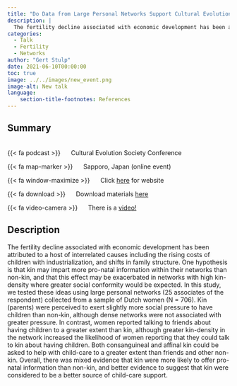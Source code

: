 ```yaml
---
title: "Do Data from Large Personal Networks Support Cultural Evolutionary Ideas about Kin and Fertility?"
description: |
  The fertility decline associated with economic development has been attributed to a host of interrelated causes including the rising costs of children with industrialization, and shifts in family structure. One hypothesis is that kin may impart more pro-natal information within their networks than non-kin, and that this effect may be exacerbated in networks with high kin-density where greater social conformity would be expected. In this study, we tested these ideas using large personal networks (25 associates of the respondent) collected from a sample of Dutch women (N = 706). Kin (parents) were perceived to exert slightly more social pressure to have children than non-kin, although dense networks were not associated with greater pressure. In contrast, women reported talking to friends about having children to a greater extent than kin, although greater kin-density in the network increased the likelihood of women reporting that they could talk to kin about having children. Both consanguineal and affinal kin could be asked to help with child-care to a greater extent than friends and other non-kin. Overall, there was mixed evidence that kin were more likely to offer pro-natal information than non-kin, and better evidence to suggest that kin were considered to be a better source of child-care support. 
categories:
  - Talk
  - Fertility
  - Networks
author: "Gert Stulp"
date: 2021-06-10T00:00:00
toc: true
image: ../../images/new_event.png
image-alt: New talk
language: 
    section-title-footnotes: References
---
```



## Summary 
<br>
{{< fa podcast >}} &nbsp;&nbsp;&nbsp;&nbsp; Cultural Evolution Society Conference

{{< fa map-marker >}} &nbsp;&nbsp;&nbsp;&nbsp; Sapporo, Japan (online event)

{{< fa window-maximize >}} &nbsp;&nbsp;&nbsp;&nbsp; Click [here](https://culturalevolutionsociety.org/story/Conferences) for website

{{< fa download >}} &nbsp;&nbsp;&nbsp;&nbsp; Download materials [here](/pdf/Stulp_Barrett_CES_slides)

{{< fa video-camera >}} &nbsp;&nbsp;&nbsp;&nbsp; There is a [video!](https://youtu.be/Nip96G33UG8)

## Description

The fertility decline associated with economic development has been attributed to a host of interrelated causes including the rising costs of children with industrialization, and shifts in family structure. One hypothesis is that kin may impart more pro-natal information within their networks than non-kin, and that this effect may be exacerbated in networks with high kin-density where greater social conformity would be expected. In this study, we tested these ideas using large personal networks (25 associates of the respondent) collected from a sample of Dutch women (N = 706). Kin (parents) were perceived to exert slightly more social pressure to have children than non-kin, although dense networks were not associated with greater pressure. In contrast, women reported talking to friends about having children to a greater extent than kin, although greater kin-density in the network increased the likelihood of women reporting that they could talk to kin about having children. Both consanguineal and affinal kin could be asked to help with child-care to a greater extent than friends and other non-kin. Overall, there was mixed evidence that kin were more likely to offer pro-natal information than non-kin, and better evidence to suggest that kin were considered to be a better source of child-care support.
